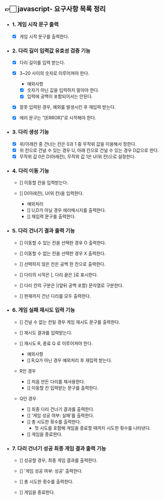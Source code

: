 ## 👉🏻 javascript- 요구사항 목록 정리

- ### 1. 게임 시작 문구 출력

  - [x] 게임 시작 문구를 출력한다.

- ### 2. 다리 길이 입력값 유효성 검증 기능

  - [x] 다리 길이를 입력 받는다.
  - [x] 3~20 사이의 숫자로 이루어져야 한다.

    - 예외사항
    - [x] 숫자가 아닌 값을 입력하지 말아야 한다.
    - [x] 입력에 공백이 포함되어서는 안된다.

  - [x] 잘못 입력된 경우, 예외를 발생시킨 후 재입력 받는다.
  - [x] 에러 문구는 "[ERROR]"로 시작해야 한다.

- ### 3. 다리 생성 기능

  - [x] 위/아래칸 중 건너는 칸은 0과 1 중 무작위 값을 이용해서 정한다.
  - [x] 위 칸으로 건널 수 있는 경우 U, 아래 칸으로 건널 수 있는 경우 D값으로 한다.
  - [x] 무작위 값 0은 D(아래칸), 무작위 값 1은 U(위 칸)으로 설정한다.

- ### 4. 다리 이동 기능

  - [] 이동할 칸을 입력받는다.
  - [] D(아래칸), U(위 칸)을 입력한다.

    - 예외처리
    - [] U,D가 아닐 경우 에러메시지를 출력한다.
    - [] 재입력 문구를 출력한다.

- ### 5. 다리 건너기 결과 출력 기능

  - [] 이동할 수 있는 칸을 선택한 경우 O 출력한다.
  - [] 이동할 수 없는 칸을 선택한 경우 X 출력한다.
  - [] 선택하지 않은 칸은 공백 한 칸으로 출력한다.

  - [] 다리의 시작은 [, 다리 끝은 ]로 표시한다.
  - [] 다리 칸의 구분은 |(앞뒤 공백 포함) 문자열로 구분한다.
  - [] 현재까지 건넌 다리를 모두 출력한다.

- ### 6. 게임 실패 재시도 입력 기능

  - [] 건널 수 없는 칸일 경우 게임 재시도 문구를 출력한다.
  - [] 재시도 결과를 입력받는다.
  - [] 재시도 R, 종료 Q 로 이루어져야 한다.

    - 예외사항
    - [] R,Q가 아닌 경우 예외처리 후 재입력 받는다.

  - R인 경우

    - [] 처음 만든 다리를 재사용한다.
    - [] 이동할 칸 입력받는 문구를 출력한다.

  - Q인 경우
    - [] 최종 다리 건너기 결과를 출력한다.
    - [] '게임 성공 여부: 실패'를 출력한다.
    - [] 총 시도한 횟수를 출력한다.
      - 첫 시도를 포함해 게임을 종료할 때까지 시도한 횟수를 나타낸다.
    - [] 게임을 종료한다.

- ### 7. 다리 건너기 성공 최종 게임 결과 출력 기능

  - [] 성공할 경우, 최종 게임 결과를 출력한다.

  - [] '게임 성공 여부: 성공' 출력한다.
  - [] 총 시도한 횟수를 출력한다.
  - [] 게임을 종료한다.
